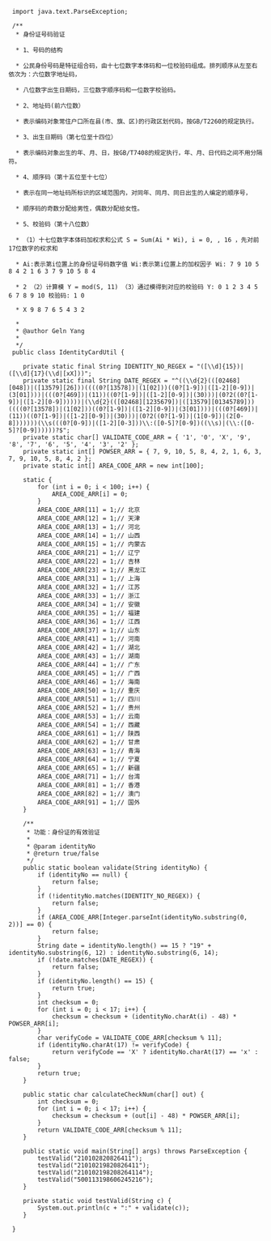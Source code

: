 <!---
markmeta_author: wongoo
markmeta_date: 2013-08-18 09:15:59+00:00
excerpt: Java身份证号码验证器
slug: java-id-validator
markmeta_title: Java身份证号码验证器
wordpress_id: 475
markmeta_categories: Experience
markmeta_tags: java,Validator
-->



    
     import java.text.ParseException;
     
     /**
      * 身份证号码验证   

      * 1、号码的结构   

      * 公民身份号码是特征组合码，由十七位数字本体码和一位校验码组成。排列顺序从左至右依次为：六位数字地址码，   

      * 八位数字出生日期码，三位数字顺序码和一位数字校验码。   

      * 2、地址码(前六位数）   

      * 表示编码对象常住户口所在县(市、旗、区)的行政区划代码，按GB/T2260的规定执行。   

      * 3、出生日期码（第七位至十四位）   

      * 表示编码对象出生的年、月、日，按GB/T7408的规定执行，年、月、日代码之间不用分隔符。   

      * 4、顺序码（第十五位至十七位）   

      * 表示在同一地址码所标识的区域范围内，对同年、同月、同日出生的人编定的顺序号，   

      * 顺序码的奇数分配给男性，偶数分配给女性。   

      * 5、校验码（第十八位数）   

      * （1）十七位数字本体码加权求和公式 S = Sum(Ai * Wi), i = 0, , 16 ，先对前17位数字的权求和   

      * Ai:表示第i位置上的身份证号码数字值 Wi:表示第i位置上的加权因子 Wi: 7 9 10 5 8 4 2 1 6 3 7 9 10 5 8 4   

      * 2 （2）计算模 Y = mod(S, 11) （3）通过模得到对应的校验码 Y: 0 1 2 3 4 5 6 7 8 9 10 校验码: 1 0   

      * X 9 8 7 6 5 4 3 2   

      * 
      * @author Geln Yang
      * 
      */
     public class IdentityCardUtil {
     
     	private static final String IDENTITY_NO_REGEX = "([\\d]{15})|([\\d]{17}(\\d|[xX]))";
     	private static final String DATE_REGEX = "^((\\d{2}(([02468][048])|([13579][26]))((((0?[13578])|(1[02]))((0?[1-9])|([1-2][0-9])|(3[01])))|(((0?[469])|(11))((0?[1-9])|([1-2][0-9])|(30)))|(0?2((0?[1-9])|([1-2][0-9])))))|(\\d{2}(([02468][1235679])|([13579][01345789]))((((0?[13578])|(1[02]))((0?[1-9])|([1-2][0-9])|(3[01])))|(((0?[469])|(11))((0?[1-9])|([1-2][0-9])|(30)))|(0?2((0?[1-9])|(1[0-9])|(2[0-8]))))))(\\s(((0?[0-9])|([1-2][0-3]))\\:([0-5]?[0-9])((\\s)|(\\:([0-5]?[0-9])))))?$";
     	private static char[] VALIDATE_CODE_ARR = { '1', '0', 'X', '9', '8', '7', '6', '5', '4', '3', '2' };
     	private static int[] POWSER_ARR = { 7, 9, 10, 5, 8, 4, 2, 1, 6, 3, 7, 9, 10, 5, 8, 4, 2 };
     	private static int[] AREA_CODE_ARR = new int[100];
     
     	static {
     		for (int i = 0; i < 100; i++) {
     			AREA_CODE_ARR[i] = 0;
     		}
     		AREA_CODE_ARR[11] = 1;// 北京
     		AREA_CODE_ARR[12] = 1;// 天津
     		AREA_CODE_ARR[13] = 1;// 河北
     		AREA_CODE_ARR[14] = 1;// 山西
     		AREA_CODE_ARR[15] = 1;// 内蒙古
     		AREA_CODE_ARR[21] = 1;// 辽宁
     		AREA_CODE_ARR[22] = 1;// 吉林
     		AREA_CODE_ARR[23] = 1;// 黑龙江
     		AREA_CODE_ARR[31] = 1;// 上海
     		AREA_CODE_ARR[32] = 1;// 江苏
     		AREA_CODE_ARR[33] = 1;// 浙江
     		AREA_CODE_ARR[34] = 1;// 安徽
     		AREA_CODE_ARR[35] = 1;// 福建
     		AREA_CODE_ARR[36] = 1;// 江西
     		AREA_CODE_ARR[37] = 1;// 山东
     		AREA_CODE_ARR[41] = 1;// 河南
     		AREA_CODE_ARR[42] = 1;// 湖北
     		AREA_CODE_ARR[43] = 1;// 湖南
     		AREA_CODE_ARR[44] = 1;// 广东
     		AREA_CODE_ARR[45] = 1;// 广西
     		AREA_CODE_ARR[46] = 1;// 海南
     		AREA_CODE_ARR[50] = 1;// 重庆
     		AREA_CODE_ARR[51] = 1;// 四川
     		AREA_CODE_ARR[52] = 1;// 贵州
     		AREA_CODE_ARR[53] = 1;// 云南
     		AREA_CODE_ARR[54] = 1;// 西藏
     		AREA_CODE_ARR[61] = 1;// 陕西
     		AREA_CODE_ARR[62] = 1;// 甘肃
     		AREA_CODE_ARR[63] = 1;// 青海
     		AREA_CODE_ARR[64] = 1;// 宁夏
     		AREA_CODE_ARR[65] = 1;// 新疆
     		AREA_CODE_ARR[71] = 1;// 台湾
     		AREA_CODE_ARR[81] = 1;// 香港
     		AREA_CODE_ARR[82] = 1;// 澳门
     		AREA_CODE_ARR[91] = 1;// 国外
     	}
     
     	/**
     	 * 功能：身份证的有效验证
     	 * 
     	 * @param identityNo
     	 * @return true/false
     	 */
     	public static boolean validate(String identityNo) {
     		if (identityNo == null) {
     			return false;
     		}
     		if (!identityNo.matches(IDENTITY_NO_REGEX)) {
     			return false;
     		}
     		if (AREA_CODE_ARR[Integer.parseInt(identityNo.substring(0, 2))] == 0) {
     			return false;
     		}
     		String date = identityNo.length() == 15 ? "19" + identityNo.substring(6, 12) : identityNo.substring(6, 14);
     		if (!date.matches(DATE_REGEX)) {
     			return false;
     		}
     		if (identityNo.length() == 15) {
     			return true;
     		}
     		int checksum = 0;
     		for (int i = 0; i < 17; i++) {
     			checksum = checksum + (identityNo.charAt(i) - 48) * POWSER_ARR[i];
     		}
     		char verifyCode = VALIDATE_CODE_ARR[checksum % 11];
     		if (identityNo.charAt(17) != verifyCode) {
     			return verifyCode == 'X' ? identityNo.charAt(17) == 'x' : false;
     		}
     		return true;
     	}
     
     	public static char calculateCheckNum(char[] out) {
     		int checksum = 0;
     		for (int i = 0; i < 17; i++) {
     			checksum = checksum + (out[i] - 48) * POWSER_ARR[i];
     		}
     		return VALIDATE_CODE_ARR[checksum % 11];
     	}
     
     	public static void main(String[] args) throws ParseException {
     		testValid("210102820826411");
     		testValid("21010219820826411");
     		testValid("210102198208264114");
     		testValid("500113198606245216");
     	}
     
     	private static void testValid(String c) {
     		System.out.println(c + ":" + validate(c));
     	}
     
     }
    

